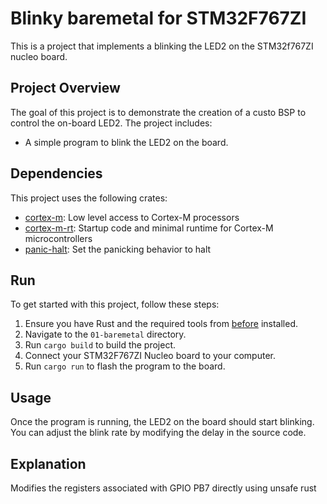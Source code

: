 # Blinky baremetal for STM32F767ZI

This is a project that implements a blinking the LED2 on the STM32f767ZI nucleo board.

## Project Overview

The goal of this project is to demonstrate the creation of a custo BSP to control the on-board LED2. The project includes:

- A simple program to blink the LED2 on the board.

## Dependencies

This project uses the following crates:
- [cortex-m](https://docs.rs/cortex-m/0.7.7/cortex_m/): Low level access to Cortex-M processors
- [cortex-m-rt](https://docs.rs/cortex-m-rt/latest/cortex_m_rt/): Startup code and minimal runtime for Cortex-M microcontrollers
- [panic-halt](https://crates.io/crates/panic-halt): Set the panicking behavior to halt

## Run

To get started with this project, follow these steps:

1. Ensure you have Rust and the required tools from [before](../README.md) installed.
2. Navigate to the `01-baremetal` directory.
3. Run `cargo build` to build the project.
4. Connect your STM32F767ZI Nucleo board to your computer.
5. Run `cargo run` to flash the program to the board.

## Usage

Once the program is running, the LED2 on the board should start blinking. You can adjust the blink rate by modifying the delay in the source code.

## Explanation

Modifies the registers associated with GPIO PB7 directly using unsafe rust